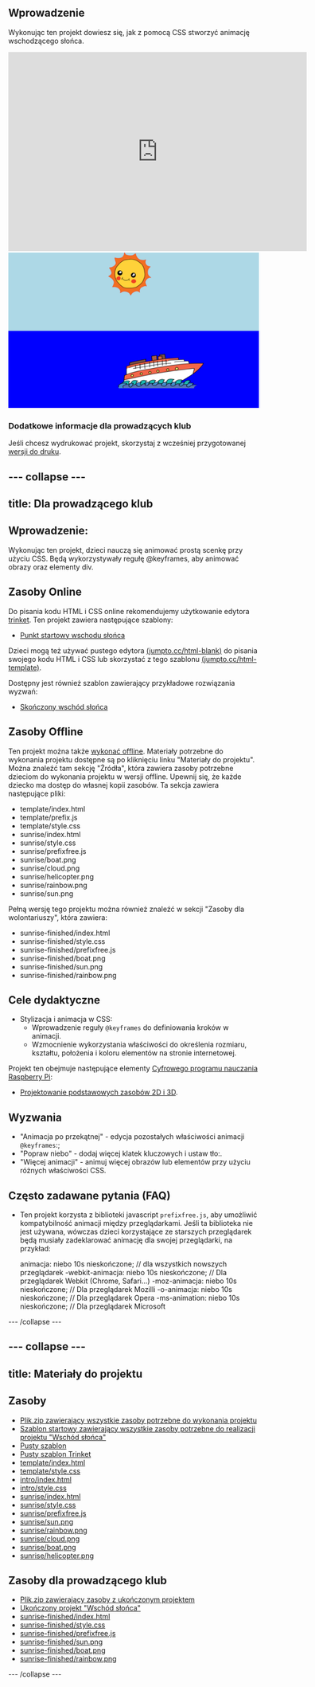 ## Wprowadzenie

Wykonując ten projekt dowiesz się, jak z pomocą CSS stworzyć animację wschodzącego słońca.

<div class="trinket">
  <iframe src="https://trinket.io/embed/html/abcc0284a3?outputOnly=true&start=result" width="600" height="400" frameborder="0" marginwidth="0" marginheight="0" allowfullscreen>
  </iframe>
  <img src="images/sunrise-final.png">
</div>

### Dodatkowe informacje dla prowadzących klub

Jeśli chcesz wydrukować projekt, skorzystaj z wcześniej przygotowanej [wersji do druku](https://projects.raspberrypi.org/en/projects/sunrise/print).

## \--- collapse \---

## title: Dla prowadzącego klub

## Wprowadzenie:

Wykonując ten projekt, dzieci nauczą się animować prostą scenkę przy użyciu CSS. Będą wykorzystywały regułę @keyframes, aby animować obrazy oraz elementy div.

## Zasoby Online

Do pisania kodu HTML i CSS online rekomendujemy użytkowanie edytora [trinket](https://trinket.io/). Ten projekt zawiera następujące szablony:

+ [Punkt startowy wschodu słońca](https://trinket.io/html/web-sunrise)

Dzieci mogą też używać pustego edytora [(jumpto.cc/html-blank)](http://jumpto.cc/html-blank) do pisania swojego kodu HTML i CSS lub skorzystać z tego szablonu [(jumpto.cc/html-template)](http://jumpto.cc/html-template).

Dostępny jest również szablon zawierający przykładowe rozwiązania wyzwań:

+ [Skończony wschód słońca](https://trinket.io/html/abcc0284a3)

## Zasoby Offline

Ten projekt można także [wykonać offline](../offline.html). Materiały potrzebne do wykonania projektu dostępne są po kliknięciu linku "Materiały do projektu". Można znaleźć tam sekcję "Źródła", która zawiera zasoby potrzebne dzieciom do wykonania projektu w wersji offline. Upewnij się, że każde dziecko ma dostęp do własnej kopii zasobów. Ta sekcja zawiera następujące pliki:

+ template/index.html
+ template/prefix.js
+ template/style.css
+ sunrise/index.html
+ sunrise/style.css
+ sunrise/prefixfree.js
+ sunrise/boat.png
+ sunrise/cloud.png
+ sunrise/helicopter.png
+ sunrise/rainbow.png
+ sunrise/sun.png

Pełną wersję tego projektu można również znaleźć w sekcji "Zasoby dla wolontariuszy", która zawiera:

+ sunrise-finished/index.html
+ sunrise-finished/style.css
+ sunrise-finished/prefixfree.js
+ sunrise-finished/boat.png
+ sunrise-finished/sun.png
+ sunrise-finished/rainbow.png

## Cele dydaktyczne

+ Stylizacja i animacja w CSS: 
    + Wprowadzenie reguły `@keyframes` do definiowania kroków w animacji.
    + Wzmocnienie wykorzystania właściwości do określenia rozmiaru, kształtu, położenia i koloru elementów na stronie internetowej.

Projekt ten obejmuje następujące elementy [Cyfrowego programu nauczania Raspberry Pi](http://rpf.io/curriculum):

+ [Projektowanie podstawowych zasobów 2D i 3D](https://www.raspberrypi.org/curriculum/design/creator).

## Wyzwania

+ "Animacja po przekątnej" - edycja pozostałych właściwości animacji `@keyframes`:;
+ "Popraw niebo" - dodaj więcej klatek kluczowych i ustaw tło:.
+ "Więcej animacji" - animuj więcej obrazów lub elementów przy użyciu różnych właściwości CSS. 

## Często zadawane pytania (FAQ)

+ Ten projekt korzysta z biblioteki javascript `prefixfree.js`, aby umożliwić kompatybilność animacji między przeglądarkami. Jeśli ta biblioteka nie jest używana, wówczas dzieci korzystające ze starszych przeglądarek będą musiały zadeklarować animację dla swojej przeglądarki, na przykład:

    animacja: niebo 10s nieskończone; // dla wszystkich nowszych przeglądarek
    -webkit-animacja: niebo 10s nieskończone; // Dla przeglądarek Webkit (Chrome, Safari...)
    -moz-animacja: niebo 10s nieskończone; // Dla przeglądarek Mozilli
    -o-animacja: niebo 10s nieskończone; // Dla przeglądarek Opera
    -ms-animation: niebo 10s nieskończone; // Dla przeglądarek Microsoft 
    

\--- /collapse \---

## \--- collapse \---

## title: Materiały do projektu

## Zasoby

+ [Plik.zip zawierający wszystkie zasoby potrzebne do wykonania projektu](resources/sunrise-project-resources.zip)
+ [Szablon startowy zawierający wszystkie zasoby potrzebne do realizacji projektu "Wschód słońca"](http://jumpto.cc/web-sunrise)
+ [Pusty szablon](http://jumpto.cc/trinket-template)
+ [Pusty szablon Trinket](http://jumpto.cc/trinket-blank)
+ [template/index.html](resources/template-index.html)
+ [template/style.css](resources/template-style.css)
+ [intro/index.html](resources/intro-index.html)
+ [intro/style.css](resources/intro-style.css)
+ [sunrise/index.html](resources/sunrise-index.html)
+ [sunrise/style.css](resources/sunrise-style.css)
+ [sunrise/prefixfree.js](resources/sunrise-prefixfree.js)
+ [sunrise/sun.png](resources/sunrise-sun.png)
+ [sunrise/rainbow.png](resources/sunrise-rainbow.png)
+ [sunrise/cloud.png](resources/sunrise-cloud.png)
+ [sunrise/boat.png](resources/sunrise-boat.png)
+ [sunrise/helicopter.png](resources/sunrise-helicopter.png)

## Zasoby dla prowadzącego klub

+ [Plik.zip zawierający zasoby z ukończonym projektem](resources/sunrise-volunteer-resources.zip)
+ [Ukończony projekt "Wschód słońca"](https://trinket.io/html/abcc0284a3)
+ [sunrise-finished/index.html](resources/sunrise-finished-index.html)
+ [sunrise-finished/style.css](resources/sunrise-finished-style.css)
+ [sunrise-finished/prefixfree.js](resources/sunrise-finished-prefixfree.js)
+ [sunrise-finished/sun.png](resources/sunrise-finished-sun.png)
+ [sunrise-finished/boat.png](resources/sunrise-finished-boat.png)
+ [sunrise-finished/rainbow.png](resources/sunrise-finished-rainbow.png)

\--- /collapse \---